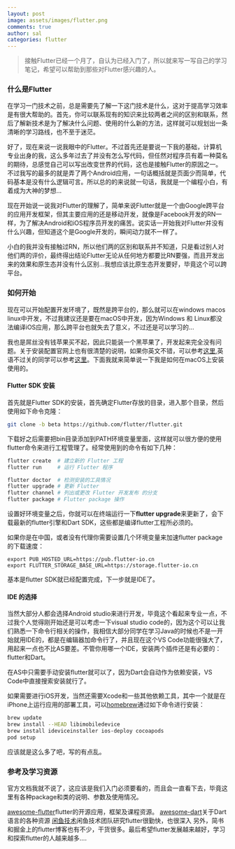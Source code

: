 ```yaml
---
layout: post
image: assets/images/flutter.png
comments: true
author: sal
categories: flutter
---
```

>接触Flutter已经一个月了，自认为已经入门了，所以就来写一写自己的学习笔记，希望可以帮助到那些对Flutter感兴趣的人。

### 什么是Flutter
在学习一门技术之前，总是需要先了解一下这门技术是什么，这对于提高学习效率是有很大帮助的。首先，你可以联系现有的知识来比较两者之间的区别和联系，然后了解新技术是为了解决什么问题、使用的什么新的方法，这样就可以规划出一条清晰的学习路线，也不至于迷茫。

好了，现在来说一说我眼中的Flutter。不过首先还是要说一下我的基础，计算机专业出身的我，这么多年过去了并没有怎么写代码，但任然对程序员有着一种莫名的期待，总感觉自己可以写出改变世界的代码，这也是接触Flutter的原因之一。不过我写的最多的就是弄了两个Android应用，一句话概括就是页面少而简单，代码基本是没有什么逻辑可言。所以总的的来说就一句话，我就是一个编程小白，有着成为大神的梦想...

现在开始说一说我对Flutter的理解了，简单来说Flutter就是一个由Google跨平台的应用开发框架，但其主要应用的还是移动开发，就像是Facebook开发的RN一样，为了解决Android和iOS程序员开发的痛苦。说实话一开始我对Flutter并没有什么兴趣，但知道这个是Google开发的，瞬间动力就不一样了。

小白的我并没有接触过RN，所以他们两的区别和联系并不知道，只是看过别人对他们两的评价，最终得出结论Flutter无论从任何地方都要比RN要强，而且开发出来的效果和原生态并没有什么区别...我想应该比原生态开发要好，毕竟这个可以跨平台。

### 如何开始
现在可以开始配置开发环境了，既然是跨平台的，那么就可以在windows macos linux中开发，不过我建议还是要在macOS中开发，因为Windows 和 Linux都没法编译iOS应用，那么跨平台也就失去了意义，不过还是可以学习的...

我也是屌丝没有钱苹果买不起，因此只能装一个黑苹果了，开发起来完全没有问题。关于安装配置官网上也有很清楚的说明，如果你英文不错，可以参考[这里](https://flutter.io/get-started/install/),英语不过关的同学可以参考[这里](https://flutterchina.club/get-started/install/)。下面我就来简单说一下我是如何在macOS上安装使用的。

#### Flutter SDK 安装
首先就是Flutter SDK的安装，首先确定Flutter存放的目录，进入那个目录，然后使用如下命令克隆：
```zsh
git clone -b beta https://github.com/flutter/flutter.git
```
下载好之后需要把bin目录添加到PATH环境变量里面，这样就可以很方便的使用flutter命令来进行工程管理了。经常使用到的命令有如下几种：
```zsh
flutter create  # 建立新的 Flutter 工程
flutter run     # 运行 Flutter 程序

flutter doctor  # 检测安装的工具情况
flutter upgrade # 更新 Flutter 
flutter channel # 列出或更改 Flutter 开发发布 的分支
flutter package # Flutter package 操作
```
设置好环境变量之后，你就可以在终端运行一下**flutter upgrade**来更新了，会下载最新的flutter引擎和Dart SDK，这些都是编译flutter工程所必须的。

如果你是在中国，或者没有代理你需要设置几个环境变量来加速flutter package的下载速度：
```
export PUB_HOSTED_URL=https://pub.flutter-io.cn
export FLUTTER_STORAGE_BASE_URL=https://storage.flutter-io.cn
```
基本是flutter SDK就已经配置完成，下一步就是IDE了。

#### IDE 的选择
当然大部分人都会选择Android studio来进行开发，毕竟这个看起来专业一点，不过我个人觉得刚开始还是可以考虑一下visual studio code的，因为这个可以让我们熟悉一下命令行相关的操作，我相信大部分同学在学习Java的时候也不是一开始就用IDE的，都是在编辑器加命令行了，并且现在这个VS Code功能很强大了，用起来一点也不比AS要差。不管你用哪一个IDE，安装两个插件还是有必要的：flutter和Dart。

在AS中只需要手动安装flutter就可以了，因为Dart会自动作为依赖安装，VS Code中直接搜索安装就行了。

如果需要进行iOS开发，当然还需要Xcode和一些其他依赖工具，其中一个就是在iPhone上运行应用的部署工具，可以[homebrew](https://brew.sh)通过如下命令进行安装：
```zsh
brew update
brew install --HEAD libimobiledevice
brew install ideviceinstaller ios-deploy cocoapods
pod setup
```

应该就是这么多了吧，写的有点乱。

### 参考及学习资源

官方文档我就不说了，这应该是我们入门必须要看的，而且会一直看下去，毕竟这里有各种package和类的说明、参数及使用情况。

[awesome-flutter](https://github.com/Solido/awesome-flutter)flutter的开源应用，框架及课程资源。
[awesome-dart](https://github.com/yissachar/awesome-dart)关于Dart语言的各种资源
[闲鱼技术](https://www.yuque.com/xytech/flutter)闲鱼技术团队研究flutter很勤快，也很深入
 另外，简书和掘金上的flutter博客也有不少，干货很多。最后希望flutter发展越来越好，学习和探索flutter的人越来越多....
